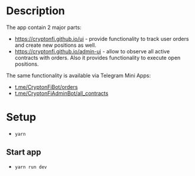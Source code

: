 # Description

The app contain 2 major parts:

-   https://cryptonfi.github.io/ui - provide functionality to track user orders and create new positions as well.
-   https://cryptonfi.github.io/admin-ui - allow to observe all active contracts with orders. Also it provides functionality to execute open positions.

The same functionality is available via Telegram Mini Apps:

-   [t.me/CryptonFiBot/orders](https://t.me/CryptonFiBot/orders)
-   [t.me/CryptonFiAdminBot/all_contracts](https://t.me/CryptonFiAdminBot/all_contracts)

# Setup

-   `yarn`

## Start app

-   `yarn run dev`
